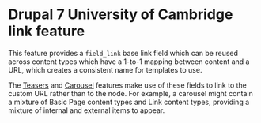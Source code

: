 Drupal 7 University of Cambridge link feature
=============================================

This feature provides a `field_link` base link field which can be reused across content types which have a 1-to-1 mapping between content and a URL, which creates a consistent name for templates to use.

The [Teasers](https://github.com/misd-service-development/drupal-feature-teasers) and [Carousel](https://github.com/misd-service-development/drupal-feature-carousel) features make use of these fields to link to the custom URL rather than to the node. For example, a carousel might contain a mixture of Basic Page content types and Link content types, providing a mixture of internal and external items to appear.
